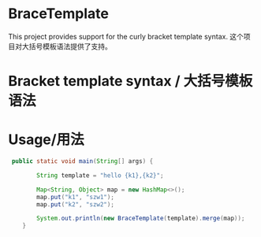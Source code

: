 # BraceTemplate
This project provides support for the curly bracket template syntax.
这个项目对大括号模板语法提供了支持。
# Bracket template syntax / 大括号模板语法

# Usage/用法
````java
 public static void main(String[] args) {

        String template = "hello {k1},{k2}";

        Map<String, Object> map = new HashMap<>();
        map.put("k1", "szw1");
        map.put("k2", "szw2");

        System.out.println(new BraceTemplate(template).merge(map));
    }
````
